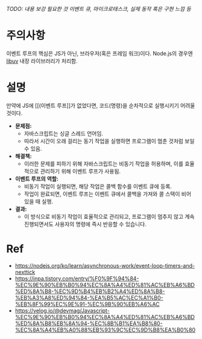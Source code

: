 *TODO: 내용 보강 필요한 것* 
*이벤트 큐, 마이크로태스크, 실제 동작 혹은 구현 느낌 등*

# 주의사항
이벤트 루프의 핵심은 JS가 아닌, 브라우저(혹은 프레임 워크)이다.
Node.js의 경우엔 [libuv](https://github.com/libuv/libuv) 내장 라이브러리가 처리함.

# 설명
만약에 JS에 [[(이벤트 루프]]가 없었다면, 코드(명령)을 순차적으로 실행시키기 어려울 것이다.
- **문제점:**
    - 자바스크립트는 싱글 스레드 언어임.
    - 따라서 시간이 오래 걸리는 동기 작업을 실행하면 프로그램이 멈춘 것처럼 보일 수 있음.
- **해결책:**
    - 이러한 문제를 피하기 위해 자바스크립트는 비동기 작업을 허용하며, 이를 효율적으로 관리하기 위해 이벤트 루프가 사용됨.
- **이벤트 루프의 역할:**
    - 비동기 작업이 실행되면, 해당 작업은 콜백 함수를 이벤트 큐에 등록.
    - 작업이 완료되면, 이벤트 루프는 이벤트 큐에서 콜백을 가져와 콜 스택이 비어 있을 때 실행.
- **결과:**
    - 이 방식으로 비동기 작업이 효율적으로 관리되고, 프로그램이 멈추지 않고 계속 진행되면서도 사용자의 명령에 즉시 반응할 수 있습니다.

# Ref
- https://nodejs.org/ko/learn/asynchronous-work/event-loop-timers-and-nexttick
- https://inpa.tistory.com/entry/%F0%9F%94%84-%EC%9E%90%EB%B0%94%EC%8A%A4%ED%81%AC%EB%A6%BD%ED%8A%B8-%EC%9D%B4%EB%B2%A4%ED%8A%B8-%EB%A3%A8%ED%94%84-%EA%B5%AC%EC%A1%B0-%EB%8F%99%EC%9E%91-%EC%9B%90%EB%A6%AC
- https://velog.io/@devmag/Javascript-%EC%9E%90%EB%B0%94%EC%8A%A4%ED%81%AC%EB%A6%BD%ED%8A%B8%EB%8A%94-%EC%8B%B1%EA%B8%80-%EC%8A%A4%EB%A0%88%EB%93%9C%EC%9D%B8%EA%B0%80
